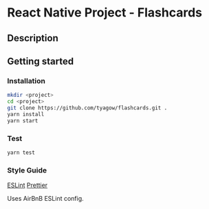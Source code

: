 # React Native Project - Flashcards

## Description

## Getting started

### Installation

```sh
mkdir <project>
cd <project>
git clone https://github.com/tyagow/flashcards.git .
yarn install
yarn start
```

### Test

```sh
yarn test
```

### Style Guide

[ESLint](https://eslint.org/) [Prettier](https://github.com/prettier/prettier)

Uses AirBnB ESLint config.
